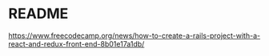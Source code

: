 # README

https://www.freecodecamp.org/news/how-to-create-a-rails-project-with-a-react-and-redux-front-end-8b01e17a1db/
